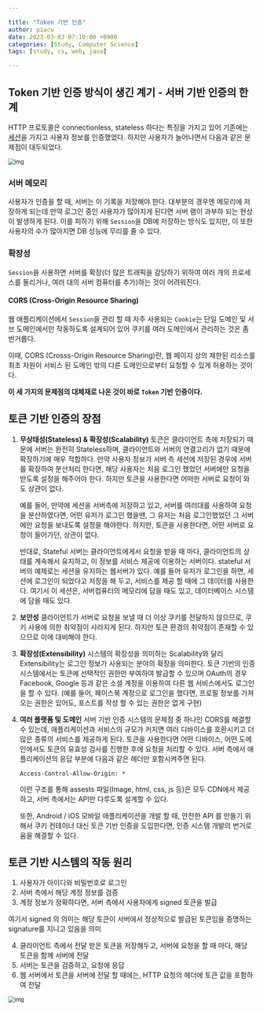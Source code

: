 ```yaml
---

title: "Token 기반 인증"
author: piacu
date: 2023-03-03 07:10:00 +0900
categories: [Study, Computer Science]
tags: [study, cs, web, java]

---
```


## Token 기반 인증 방식이 생긴 계기 - 서버 기반 인증의 한계

HTTP 프로토콜은 connectionless, stateless 하다는 특징을 가지고 있어 기존에는 [세션](https://piacu.github.io/posts/%EC%BF%A0%ED%82%A4%EC%99%80-%EC%84%B8%EC%85%98/)을 가지고 사용자 정보를 인증했었다. 하지만 사용자가 늘어나면서 다음과 같은 문제점이 대두되었다.

<img src="https://blog.kakaocdn.net/dn/rbjzF/btrqBdVeG6H/WXuVii8pCTWIwSkx60gIz0/img.png" alt="img" style="zoom:80%;" />

### 서버 메모리

사용자가 인증을 할 때, 서버는 이 기록을 저장해야 한다. 대부분의 경우엔 메모리에 저장하게 되는데 만약 로그인 중인 사용자가 많아지게 된다면  서버 램이 과부하 되는 현상이 발생하게 된다. 이를 피하기 위해 `Session`을 DB에 저장하는 방식도 있지만, 이 또한 사용자의 수가 많아지면 DB 성능에 무리를 줄 수 있다.



### 확장성

`Session`을 사용하면 서버를 확장(더 많은 트래픽을 감당하기 위하여 여러 개의 프로세스를 돌리거나, 여러 대의 서버 컴퓨터를 추가)하는 것이 어려워진다.



#### CORS (Cross-Origin Resource Sharing)

웹 애플리케이션에서 `Session`을 관리 할 때 자주 사용되는 `Cookie`는 단일 도메인 및 서브 도메인에서만 작동하도록 설계되어 있어 쿠키를 여러 도메인에서 관리하는 것은 좀 번거롭다. 

이때, CORS (Crosss-Origin Resource Sharing)란, 웹 페이지 상의 제한된 리소스를 최초 자원이 서비스 된 도메인 밖의 다른 도메인으로부터 요청할 수 있게 허용하는 것이다.



**이 세 가지의 문제점의 대체재로 나온 것이 바로 `Token` 기반 인증이다.**

 

## 토큰 기반 인증의 장점

1. **무상태성(Stateless) & 확장성(Scalability)**
   토큰은 클라이언트 측에 저장되기 때문에 서버는 완전히 Stateless하며, 클라이언트와 서버의 연결고리가 없기 때문에 확장하기에 매우 적합하다. 만약 사용자 정보가 서버 측 세션에 저장된 경우에 서버를 확장하여 분산처리 한다면, 해당 사용자는 처음 로그인 했었던 서버에만 요청을 받도록 설정을 해주어야 한다. 하지만 토큰을 사용한다면 어떠한 서버로 요청이 와도 상관이 없다.

   예를 들어, 만약에 세션을 서버측에 저장하고 있고, 서버를 여러대를 사용하여 요청을 분산하였다면, 어떤 유저가 로그인 했을땐, 그 유저는 처음 로그인했었던 그 서버에만 요청을 보내도록 설정을 해야한다. 하지만, 토큰을 사용한다면, 어떤 서버로 요청이 들어가던, 상관이 없다. 

   반대로, Stateful 서버는 클라이언트에게서 요청을 받을 때 마다, 클라이언트의 상태를 계속해서 유지하고, 이 정보를 서비스 제공에 이용하는 서버이다. stateful 서버의 예제로는 세션을 유지하는 웹서버가 있다. 예를 들어 유저가 로그인을 하면, 세션에 로그인이 되었다고 저장을 해 두고, 서비스를 제공 할 때에 그 데이터를 사용한다. 여기서 이 세션은, 서버컴퓨터의 메모리에 담을 때도 있고, 데이터베이스 시스템에 담을 때도 있다. 

2. **보안성**
   클라이언트가 서버로 요청을 보낼 때 더 이상 쿠키를 전달하지 않으므로, 쿠키 사용에 의한 취약점이 사라지게 된다. 하지만 토큰 환경의 취약점이 존재할 수 있으므로 이에 대비해야 한다.

3. **확장성(Extensibility)**
   시스템의 확장성을 의미하는 Scalability와 달리 Extensibility는 로그인 정보가 사용되는 분야의 확장을 의미한다. 토큰 기반의 인증 시스템에서는 토큰에 선택적인 권한만 부여하여 발급할 수 있으며 OAuth의 경우 Facebook, Google 등과 같은 소셜 계정을 이용하여 다른 웹 서비스에서도 로그인을 할 수 있다. (예를 들어, 페이스북 계정으로 로그인을 했다면, 프로필 정보를 가져오는 권한은 있어도, 포스트를 작성 할 수 있는 권한은 없게 구현)

4. **여러 플랫폼 및 도메인**
   서버 기반 인증 시스템의 문제점 중 하나인 CORS를 해결할 수 있는데, 애플리케이션과 서비스의 규모가 커지면 여러 디바이스를 호환시키고 더 많은 종류의 서비스를 제공하게 된다. 토큰을 사용한다면 어떤 디바이스, 어떤 도메인에서도 토큰의 유효성 검사를 진행한 후에 요청을 처리할 수 있다. 서버 측에서 애플리케이션의 응답 부분에 다음과 같은 헤더만 포함시켜주면 된다.

   ```
   Access-Control-Allow-Origin: *
   ```

   이런 구조를 통해 assests 파일(Image, html, css, js 등)은 모두 CDN에서 제공하고, 서버 측에서는 API만 다루도록 설계할 수 있다.

   또한, Android / iOS 모바일 애플리케이션을 개발 할 때, 안전한 API 를 만들기 위해서 쿠키 컨테이너 대신 토큰 기반 인증을 도입한다면, 인증 시스템 개발의 번거로움을 해결할 수 있다.



## 토큰 기반 시스템의 작동 원리

1) 사용자가 아이디와 비밀번호로 로그인
2) 서버 측에서 해당 계정 정보를 검증
3) 계정 정보가 정확하다면, 서버 측에서 사용자에게 signed 토큰을 발급

여기서 signed 의 의미는 해당 토큰이 서버에서 정상적으로 발급된 토큰임을 증명하는 signature를 지니고 있음을 의미

4) 클라이언트 측에서 전달 받은 토큰을 저장해두고, 서버에 요청을 할 때 마다, 해당 토큰을 함께 서버에 전달
5) 서버는 토큰을 검증하고, 요청에 응답
6) 웹 서버에서 토큰을 서버에 전달 할 때에는, HTTP 요청의 헤더에 토큰 값을 포함하여 전달

<img src="https://blog.kakaocdn.net/dn/c2IY5C/btrqHcU38jp/O1mHcaDkA5mZGND1qI9Gm0/img.png" alt="img" style="zoom:80%;" />
